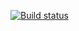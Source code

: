 [![Build status](https://ci.appveyor.com/api/projects/status/a7pfotmc41j60qrv/branch/main?svg=true)](https://ci.appveyor.com/project/Darythefirst/java-aqa2-rest/branch/main)
